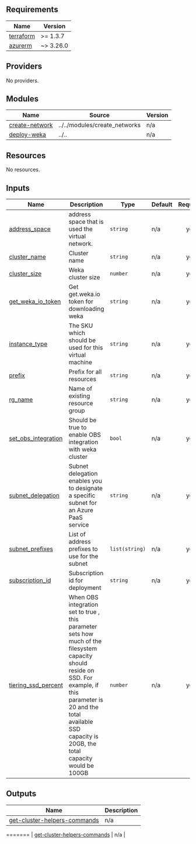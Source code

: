 <!-- BEGIN_TF_DOCS -->
## Requirements

| Name | Version |
|------|---------|
| <a name="requirement_terraform"></a> [terraform](#requirement\_terraform) | >= 1.3.7 |
| <a name="requirement_azurerm"></a> [azurerm](#requirement\_azurerm) | ~> 3.26.0 |

## Providers

No providers.

## Modules

| Name | Source | Version |
|------|--------|---------|
| <a name="module_create-network"></a> [create-network](#module\_create-network) | ../../modules/create_networks | n/a |
| <a name="module_deploy-weka"></a> [deploy-weka](#module\_deploy-weka) | ../.. | n/a |

## Resources

No resources.

## Inputs

| Name | Description | Type | Default | Required |
|------|-------------|------|---------|:--------:|
| <a name="input_address_space"></a> [address\_space](#input\_address\_space) | address space that is used the virtual network. | `string` | n/a | yes |
| <a name="input_cluster_name"></a> [cluster\_name](#input\_cluster\_name) | Cluster name | `string` | n/a | yes |
| <a name="input_cluster_size"></a> [cluster\_size](#input\_cluster\_size) | Weka cluster size | `number` | n/a | yes |
| <a name="input_get_weka_io_token"></a> [get\_weka\_io\_token](#input\_get\_weka\_io\_token) | Get get.weka.io token for downloading weka | `string` | n/a | yes |
| <a name="input_instance_type"></a> [instance\_type](#input\_instance\_type) | The SKU which should be used for this virtual machine | `string` | n/a | yes |
| <a name="input_prefix"></a> [prefix](#input\_prefix) | Prefix for all resources | `string` | n/a | yes |
| <a name="input_rg_name"></a> [rg\_name](#input\_rg\_name) | Name of existing resource group | `string` | n/a | yes |
| <a name="input_set_obs_integration"></a> [set\_obs\_integration](#input\_set\_obs\_integration) | Should be true to enable OBS integration with weka cluster | `bool` | n/a | yes |
| <a name="input_subnet_delegation"></a> [subnet\_delegation](#input\_subnet\_delegation) | Subnet delegation enables you to designate a specific subnet for an Azure PaaS service | `string` | n/a | yes |
| <a name="input_subnet_prefixes"></a> [subnet\_prefixes](#input\_subnet\_prefixes) | List of address prefixes to use for the subnet | `list(string)` | n/a | yes |
| <a name="input_subscription_id"></a> [subscription\_id](#input\_subscription\_id) | Subscription id for deployment | `string` | n/a | yes |
| <a name="input_tiering_ssd_percent"></a> [tiering\_ssd\_percent](#input\_tiering\_ssd\_percent) | When OBS integration set to true , this parameter sets how much of the filesystem capacity should reside on SSD. For example, if this parameter is 20 and the total available SSD capacity is 20GB, the total capacity would be 100GB | `number` | n/a | yes |

## Outputs

| Name | Description |
|------|-------------|
| <a name="output_get-cluster-helpers-commands"></a> [get-cluster-helpers-commands](#output\_get-cluster-helpers-commands) | n/a |
<!-- END_TF_DOCS -->
=======
| <a name="output_get-cluster-helpers-commands"></a> [get-cluster-helpers-commands](#output\_get-cluster-helpers-commands) | n/a |
<!-- END_TF_DOCS -->
